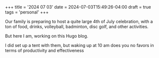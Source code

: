 +++
title = '2024 07 03'
date = 2024-07-03T15:49:26-04:00
draft = true
tags = 'personal'
+++

Our family is preparing to host a quite large 4th of July celebration, with a ton of food, drinks, volleyball, badminton, disc golf, and other activities.

But here I am, working on this Hugo blog.

I did set up a tent with them, but waking up at 10 am does you no favors in terms of productivity and effectiveness